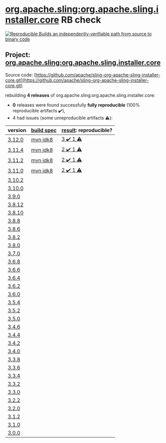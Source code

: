 [org.apache.sling:org.apache.sling.installer.core](https://search.maven.org/artifact/org.apache.sling/org.apache.sling.installer.core/) RB check
=======

[![Reproducible Builds](https://reproducible-builds.org/images/logos/rb.svg) an independently-verifiable path from source to binary code](https://reproducible-builds.org/)

## Project: [org.apache.sling:org.apache.sling.installer.core](https://search.maven.org/artifact/org.apache.sling/org.apache.sling.installer.core/)

Source code: [https://github.com/apache/sling-org-apache-sling-installer-core.git](https://github.com/apache/sling-org-apache-sling-installer-core.git)

rebuilding **4 releases** of org.apache.sling:org.apache.sling.installer.core:
- **0** releases were found successfully **fully reproducible** (100% reproducible artifacts :heavy_check_mark:),
- 4 had issues (some unreproducible artifacts :warning:):

| version | [build spec](BUILDSPEC.md) | [result](https://reproducible-builds.org/docs/jvm/): reproducible? |
| -- | --------- | ------ |
| [3.12.0](https://search.maven.org/artifact/org.apache.sling/org.apache.sling.installer.core/3.12.0/pom) | [mvn jdk8](org.apache.sling.installer.core-3.12.0.buildspec) | [3 :heavy_check_mark:  1 :warning:](org.apache.sling.installer.core-3.12.0.buildcompare) |
| [3.11.4](https://search.maven.org/artifact/org.apache.sling/org.apache.sling.installer.core/3.11.4/pom) | [mvn jdk8](org.apache.sling.installer.core-3.11.4.buildspec) | [2 :heavy_check_mark:  1 :warning:](org.apache.sling.installer.core-3.11.4.buildcompare) |
| [3.11.2](https://search.maven.org/artifact/org.apache.sling/org.apache.sling.installer.core/3.11.2/pom) | [mvn jdk8](org.apache.sling.installer.core-3.11.2.buildspec) | [2 :heavy_check_mark:  1 :warning:](org.apache.sling.installer.core-3.11.2.buildcompare) |
| [3.11.0](https://search.maven.org/artifact/org.apache.sling/org.apache.sling.installer.core/3.11.0/pom) | [mvn jdk8](org.apache.sling.installer.core-3.11.0.buildspec) | [2 :heavy_check_mark:  1 :warning:](org.apache.sling.installer.core-3.11.0.buildcompare) |
| [3.10.2](https://search.maven.org/artifact/org.apache.sling/org.apache.sling.installer.core/3.10.2/pom) | | |
| [3.10.0](https://search.maven.org/artifact/org.apache.sling/org.apache.sling.installer.core/3.10.0/pom) | | |
| [3.9.0](https://search.maven.org/artifact/org.apache.sling/org.apache.sling.installer.core/3.9.0/pom) | | |
| [3.8.12](https://search.maven.org/artifact/org.apache.sling/org.apache.sling.installer.core/3.8.12/pom) | | |
| [3.8.10](https://search.maven.org/artifact/org.apache.sling/org.apache.sling.installer.core/3.8.10/pom) | | |
| [3.8.8](https://search.maven.org/artifact/org.apache.sling/org.apache.sling.installer.core/3.8.8/pom) | | |
| [3.8.6](https://search.maven.org/artifact/org.apache.sling/org.apache.sling.installer.core/3.8.6/pom) | | |
| [3.8.2](https://search.maven.org/artifact/org.apache.sling/org.apache.sling.installer.core/3.8.2/pom) | | |
| [3.8.0](https://search.maven.org/artifact/org.apache.sling/org.apache.sling.installer.core/3.8.0/pom) | | |
| [3.7.0](https://search.maven.org/artifact/org.apache.sling/org.apache.sling.installer.core/3.7.0/pom) | | |
| [3.6.8](https://search.maven.org/artifact/org.apache.sling/org.apache.sling.installer.core/3.6.8/pom) | | |
| [3.6.6](https://search.maven.org/artifact/org.apache.sling/org.apache.sling.installer.core/3.6.6/pom) | | |
| [3.6.4](https://search.maven.org/artifact/org.apache.sling/org.apache.sling.installer.core/3.6.4/pom) | | |
| [3.6.2](https://search.maven.org/artifact/org.apache.sling/org.apache.sling.installer.core/3.6.2/pom) | | |
| [3.6.0](https://search.maven.org/artifact/org.apache.sling/org.apache.sling.installer.core/3.6.0/pom) | | |
| [3.5.4](https://search.maven.org/artifact/org.apache.sling/org.apache.sling.installer.core/3.5.4/pom) | | |
| [3.5.2](https://search.maven.org/artifact/org.apache.sling/org.apache.sling.installer.core/3.5.2/pom) | | |
| [3.5.0](https://search.maven.org/artifact/org.apache.sling/org.apache.sling.installer.core/3.5.0/pom) | | |
| [3.4.6](https://search.maven.org/artifact/org.apache.sling/org.apache.sling.installer.core/3.4.6/pom) | | |
| [3.4.4](https://search.maven.org/artifact/org.apache.sling/org.apache.sling.installer.core/3.4.4/pom) | | |
| [3.4.2](https://search.maven.org/artifact/org.apache.sling/org.apache.sling.installer.core/3.4.2/pom) | | |
| [3.4.0](https://search.maven.org/artifact/org.apache.sling/org.apache.sling.installer.core/3.4.0/pom) | | |
| [3.3.8](https://search.maven.org/artifact/org.apache.sling/org.apache.sling.installer.core/3.3.8/pom) | | |
| [3.3.6](https://search.maven.org/artifact/org.apache.sling/org.apache.sling.installer.core/3.3.6/pom) | | |
| [3.3.4](https://search.maven.org/artifact/org.apache.sling/org.apache.sling.installer.core/3.3.4/pom) | | |
| [3.3.2](https://search.maven.org/artifact/org.apache.sling/org.apache.sling.installer.core/3.3.2/pom) | | |
| [3.3.0](https://search.maven.org/artifact/org.apache.sling/org.apache.sling.installer.core/3.3.0/pom) | | |
| [3.2.2](https://search.maven.org/artifact/org.apache.sling/org.apache.sling.installer.core/3.2.2/pom) | | |
| [3.2.0](https://search.maven.org/artifact/org.apache.sling/org.apache.sling.installer.core/3.2.0/pom) | | |
| [3.1.2](https://search.maven.org/artifact/org.apache.sling/org.apache.sling.installer.core/3.1.2/pom) | | |
| [3.1.0](https://search.maven.org/artifact/org.apache.sling/org.apache.sling.installer.core/3.1.0/pom) | | |
| [3.0.0](https://search.maven.org/artifact/org.apache.sling/org.apache.sling.installer.core/3.0.0/pom) | | |
